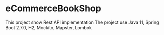 # eCommerceBookShop
 This project show Rest API implementation
 The project use Java 11, Spring Boot 2.7.0, H2, Mockito, Mapster, Lombok
 
